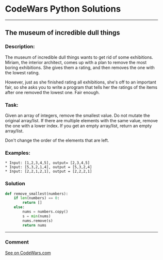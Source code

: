 # CodeWars Python Solutions

---

## The museum of incredible dull things


### Description:

The museum of incredible dull things wants to get rid of some exhibitions. Miriam, the interior architect, comes up with a plan to remove the most boring exhibitions. She gives them a rating, and then removes the one with the lowest rating.

However, just as she finished rating all exhibitions, she's off to an important fair, so she asks you to write a program that tells her the ratings of the items after one removed the lowest one. Fair enough.

### Task:

Given an array of integers, remove the smallest value. Do not mutate the original array/list. If there are multiple elements with the same value, remove the one with a lower index. If you get an empty array/list, return an empty array/list.

Don't change the order of the elements that are left.

### Examples:

```
* Input: [1,2,3,4,5], output= [2,3,4,5]
* Input: [5,3,2,1,4], output = [5,3,2,4]
* Input: [2,2,1,2,1], output = [2,2,2,1]
```


### Solution


```Python
def remove_smallest(numbers):
    if len(numbers) == 0:
        return []
    else:
        nums = numbers.copy()
        s = min(nums)
        nums.remove(s)
        return nums
```

---
### Comment



[See on CodeWars.com](https://www.codewars.com/users/ITRonin)
